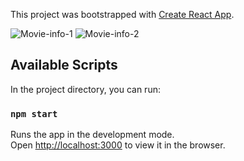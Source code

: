 This project was bootstrapped with [Create React App](https://github.com/facebook/create-react-app).

![Movie-info-1](https://user-images.githubusercontent.com/50996696/97550865-382d2a80-19f8-11eb-8652-d4fdc37b31e2.png)
![Movie-info-2](https://user-images.githubusercontent.com/50996696/97550869-395e5780-19f8-11eb-8614-51aa1b583d82.png)
## Available Scripts

In the project directory, you can run:

### `npm start`

Runs the app in the development mode.<br>
Open [http://localhost:3000](http://localhost:3000) to view it in the browser.
